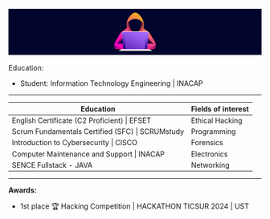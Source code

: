 ![asd](/img/banner4.jpg)

Education: 
  - Student: Information Technology Engineering | INACAP
________________________________

| **Education**                                    | **Fields of interest** |
| ------------------------------------------------ | ---------------------- |
| English Certificate (C2 Proficient) \| EFSET     | Ethical Hacking        |
| Scrum Fundamentals Certified (SFC) \| SCRUMstudy | Programming            |
| Introduction to Cybersecurity \| CISCO           | Forensics              |
| Computer Maintenance and Support \| INACAP       | Electronics            |
| SENCE Fullstack - JAVA                           | Networking             |

_________________________________________________
**Awards:**
- 1st place 🏆 Hacking Competition | HACKATHON TICSUR 2024 | UST
